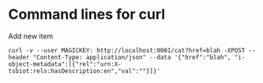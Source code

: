 Command lines for curl
======================

Add new item

    curl -v --user MAGICKEY: http://localhost:8001/cat?href=blah -XPOST --header "Content-Type: application/json" --data '{"href":"blah", "i-object-metadata":[{"rel":"urn:X-tsbiot:rels:hasDescription:en","val":""}]}'

